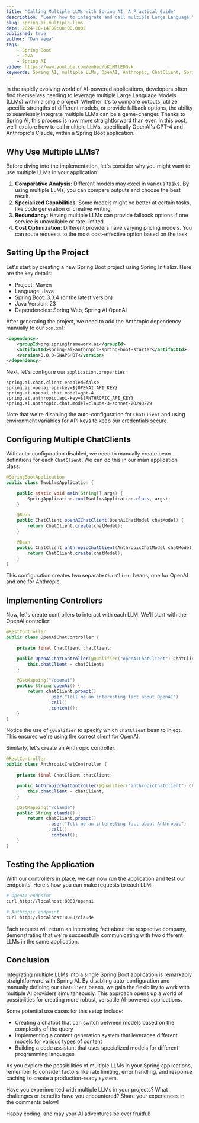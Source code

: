 ```yaml
---
title: "Calling Multiple LLMs with Spring AI: A Practical Guide"
description: "Learn how to integrate and call multiple Large Language Models (LLMs) like OpenAI's GPT-4 and Anthropic's Claude in a single Spring Boot application using Spring AI. This tutorial covers project setup, configuration, and implementation of separate controllers for each LLM."
slug: spring-ai-multiple-llms
date: 2024-10-14T09:00:00.000Z
published: true
author: "Dan Vega"
tags:
    - Spring Boot
    - Java
    - Spring AI
video: https://www.youtube.com/embed/bK1MTlEDQvk
keywords: Spring AI, multiple LLMs, OpenAI, Anthropic, ChatClient, Spring Framework, Spring Boot, Java, GPT-4, Claude
---
```


In the rapidly evolving world of AI-powered applications, developers often find themselves needing to leverage multiple Large Language Models (LLMs) within a single project. Whether it's to compare outputs, utilize specific strengths of different models, or provide fallback options, the ability to seamlessly integrate multiple LLMs can be a game-changer. Thanks to Spring AI, this process is now more straightforward than ever. In this post, we'll explore how to call multiple LLMs, specifically OpenAI's GPT-4 and Anthropic's Claude, within a Spring Boot application.

## Why Use Multiple LLMs?

Before diving into the implementation, let's consider why you might want to use multiple LLMs in your application:

1. **Comparative Analysis**: Different models may excel in various tasks. By using multiple LLMs, you can compare outputs and choose the best result.
2. **Specialized Capabilities**: Some models might be better at certain tasks, like code generation or creative writing.
3. **Redundancy**: Having multiple LLMs can provide fallback options if one service is unavailable or rate-limited.
4. **Cost Optimization**: Different providers have varying pricing models. You can route requests to the most cost-effective option based on the task.

## Setting Up the Project

Let's start by creating a new Spring Boot project using Spring Initializr. Here are the key details:

- Project: Maven
- Language: Java
- Spring Boot: 3.3.4 (or the latest version)
- Java Version: 23
- Dependencies: Spring Web, Spring AI OpenAI

After generating the project, we need to add the Anthropic dependency manually to our `pom.xml`:

```xml
<dependency>
    <groupId>org.springframework.ai</groupId>
    <artifactId>spring-ai-anthropic-spring-boot-starter</artifactId>
    <version>0.8.0-SNAPSHOT</version>
</dependency>
```

Next, let's configure our `application.properties`:

```properties
spring.ai.chat.client.enabled=false
spring.ai.openai.api-key=${OPENAI_API_KEY}
spring.ai.openai.chat.model=gpt-4
spring.ai.anthropic.api-key=${ANTHROPIC_API_KEY}
spring.ai.anthropic.chat.model=claude-3-sonnet-20240229
```

Note that we're disabling the auto-configuration for `ChatClient` and using environment variables for API keys to keep our credentials secure.

## Configuring Multiple ChatClients

With auto-configuration disabled, we need to manually create bean definitions for each `ChatClient`. We can do this in our main application class:

```java
@SpringBootApplication
public class TwoLlmsApplication {

    public static void main(String[] args) {
        SpringApplication.run(TwoLlmsApplication.class, args);
    }

    @Bean
    public ChatClient openAIChatClient(OpenAiChatModel chatModel) {
        return ChatClient.create(chatModel);
    }

    @Bean
    public ChatClient anthropicChatClient(AnthropicChatModel chatModel) {
        return ChatClient.create(chatModel);
    }
}
```

This configuration creates two separate `ChatClient` beans, one for OpenAI and one for Anthropic.

## Implementing Controllers

Now, let's create controllers to interact with each LLM. We'll start with the OpenAI controller:

```java
@RestController
public class OpenAiChatController {

    private final ChatClient chatClient;

    public OpenAiChatController(@Qualifier("openAIChatClient") ChatClient chatClient) {
        this.chatClient = chatClient;
    }

    @GetMapping("/openai")
    public String openAi() {
        return chatClient.prompt()
                .user("Tell me an interesting fact about OpenAI")
                .call()
                .content();
    }
}
```

Notice the use of `@Qualifier` to specify which `ChatClient` bean to inject. This ensures we're using the correct client for OpenAI.

Similarly, let's create an Anthropic controller:

```java
@RestController
public class AnthropicChatController {

    private final ChatClient chatClient;

    public AnthropicChatController(@Qualifier("anthropicChatClient") ChatClient chatClient) {
        this.chatClient = chatClient;
    }

    @GetMapping("/claude")
    public String claude() {
        return chatClient.prompt()
                .user("Tell me an interesting fact about Anthropic")
                .call()
                .content();
    }
}
```

## Testing the Application

With our controllers in place, we can now run the application and test our endpoints. Here's how you can make requests to each LLM:

```bash
# OpenAI endpoint
curl http://localhost:8080/openai

# Anthropic endpoint
curl http://localhost:8080/claude
```

Each request will return an interesting fact about the respective company, demonstrating that we're successfully communicating with two different LLMs in the same application.

## Conclusion

Integrating multiple LLMs into a single Spring Boot application is remarkably straightforward with Spring AI. By disabling auto-configuration and manually defining our `ChatClient` beans, we gain the flexibility to work with multiple AI providers simultaneously. This approach opens up a world of possibilities for creating more robust, versatile AI-powered applications.

Some potential use cases for this setup include:

- Creating a chatbot that can switch between models based on the complexity of the query
- Implementing a content generation system that leverages different models for various types of content
- Building a code assistant that uses specialized models for different programming languages

As you explore the possibilities of multiple LLMs in your Spring applications, remember to consider factors like rate limiting, error handling, and response caching to create a production-ready system.

Have you experimented with multiple LLMs in your projects? What challenges or benefits have you encountered? Share your experiences in the comments below!

Happy coding, and may your AI adventures be ever fruitful!